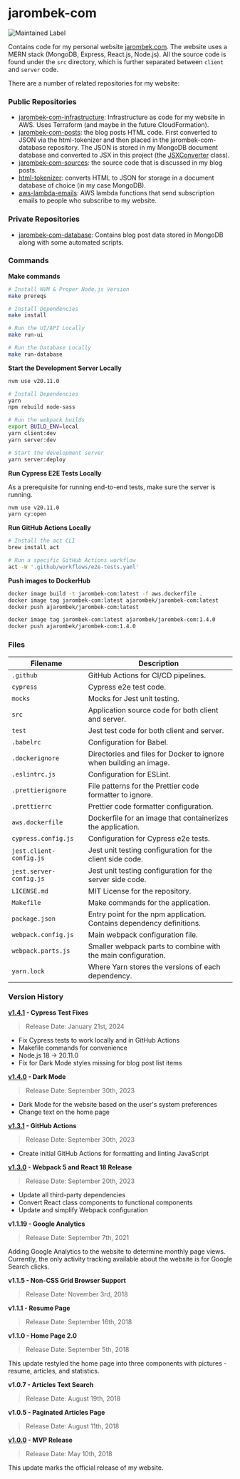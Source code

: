 # jarombek-com

![Maintained Label](https://img.shields.io/badge/Maintained-Yes-brightgreen?style=for-the-badge)

Contains code for my personal website [jarombek.com](https://jarombek.com).  The website uses a MERN 
stack (MongoDB, Express, React.js, Node.js).  All the source code is found under the `src` 
directory, which is further separated between `client` and `server` code.

There are a number of related repositories for my website:

### Public Repositories

- [jarombek-com-infrastructure](https://github.com/AJarombek/jarombek-com-infrastructure): Infrastructure
as code for my website in AWS.  Uses Terraform (and maybe in the future CloudFormation).
- [jarombek-com-posts](https://github.com/AJarombek/jarombek-com-posts): the blog posts HTML code.  First 
converted to JSON via the html-tokenizer and then placed in the jarombek-com-database repository.  The 
JSON is stored in my MongoDB document database and converted to JSX in this project (the
[JSXConverter](https://github.com/AJarombek/jarombek-com/blob/master/src/client/JSXConverter.js) class).
- [jarombek-com-sources](https://github.com/AJarombek/jarombek-com-sources): the source code that is 
discussed in my blog posts.
- [html-tokenizer](https://github.com/AJarombek/html-tokenizer): converts HTML to JSON for storage in 
a document database of choice (in my case MongoDB).
- [aws-lambda-emails](https://github.com/AJarombek/aws-lambda-emails): AWS lambda functions that
send subscription emails to people who subscribe to my website.

### Private Repositories

- [jarombek-com-database](https://github.com/AJarombek/jarombek-com-database): Contains blog post data 
stored in MongoDB along with some automated scripts.

### Commands

**Make commands**

```bash
# Install NVM & Proper Node.js Version
make prereqs

# Install Dependencies
make install

# Run the UI/API Locally
make run-ui

# Run the Database Locally
make run-database
```

**Start the Development Server Locally**

```bash
nvm use v20.11.0

# Install Dependencies
yarn
npm rebuild node-sass

# Run the webpack builds
export BUILD_ENV=local
yarn client:dev
yarn server:dev

# Start the development server
yarn server:deploy
```

**Run Cypress E2E Tests Locally**

As a prerequisite for running end-to-end tests, make sure the server is running.

```bash
nvm use v20.11.0
yarn cy:open
```

**Run GitHub Actions Locally**

```bash
# Install the act CLI
brew install act

# Run a specific GitHub Actions workflow
act -W '.github/workflows/e2e-tests.yaml'
```

**Push images to DockerHub**

```bash
docker image build -t jarombek-com:latest -f aws.dockerfile .
docker image tag jarombek-com:latest ajarombek/jarombek-com:latest
docker push ajarombek/jarombek-com:latest

docker image tag jarombek-com:latest ajarombek/jarombek-com:1.4.0
docker push ajarombek/jarombek-com:1.4.0
```

### Files

| Filename                | Description                                                            |
|-------------------------|------------------------------------------------------------------------|
| `.github`               | GitHub Actions for CI/CD pipelines.                                    |
| `cypress`               | Cypress e2e test code.                                                 |
| `mocks`                 | Mocks for Jest unit testing.                                           |
| `src`                   | Application source code for both client and server.                    |
| `test`                  | Jest test code for both client and server.                             |
| `.babelrc`              | Configuration for Babel.                                               |
| `.dockerignore`         | Directories and files for Docker to ignore when building an image.     |
| `.eslintrc.js`          | Configuration for ESLint.                                              |
| `.prettierignore`       | File patterns for the Prettier code formatter to ignore.               |
| `.prettierrc`           | Prettier code formatter configuration.                                 |
| `aws.dockerfile`        | Dockerfile for an image that containerizes the application.            |
| `cypress.config.js`     | Configuration for Cypress e2e tests.                                   |
| `jest.client-config.js` | Jest unit testing configuration for the client side code.              |
| `jest.server-config.js` | Jest unit testing configuration for the server side code.              |
| `LICENSE.md`            | MIT License for the repository.                                        |
| `Makefile`              | Make commands for the application.                                     |
| `package.json`          | Entry point for the npm application.  Contains dependency definitions. |
| `webpack.config.js`     | Main webpack configuration file.                                       |
| `webpack.parts.js`      | Smaller webpack parts to combine with the main configuration.          |
| `yarn.lock`             | Where Yarn stores the versions of each dependency.                     |

### Version History

**[v1.4.1](https://github.com/AJarombek/jarombek-com/tree/v1.4.1) - Cypress Test Fixes**

> Release Date: January 21st, 2024

* Fix Cypress tests to work locally and in GitHub Actions
* Makefile commands for convenience
* Node.js 18 -> 20.11.0
* Fix for Dark Mode styles missing for blog post list items

**[v1.4.0](https://github.com/AJarombek/jarombek-com/tree/v1.4.0) - Dark Mode**

> Release Date: September 30th, 2023

* Dark Mode for the website based on the user's system preferences
* Change text on the home page

**[v1.3.1](https://github.com/AJarombek/jarombek-com/tree/v1.3.1) - GitHub Actions**

> Release Date: September 30th, 2023

* Create initial GitHub Actions for formatting and linting JavaScript

**[v1.3.0](https://github.com/AJarombek/jarombek-com/tree/v1.3.0) - Webpack 5 and React 18 Release**

> Release Date: September 20th, 2023

* Update all third-party dependencies
* Convert React class components to functional components
* Update and simplify Webpack configuration

**v1.1.19 - Google Analytics**

> Release Date: September 7th, 2021

Adding Google Analytics to the website to determine monthly page views.  Currently, the only activity tracking 
available about the website is for Google Search clicks.

**v1.1.5 - Non-CSS Grid Browser Support**

> Release Date: November 3rd, 2018

**v1.1.1 - Resume Page**

> Release Date: September 16th, 2018

**v1.1.0 - Home Page 2.0**

> Release Date: September 5th, 2018

This update restyled the home page into three components with pictures - resume, articles, and statistics.

**v1.0.7 - Articles Text Search**

> Release Date: August 19th, 2018

**v1.0.5 - Paginated Articles Page**

> Release Date: August 11th, 2018

**[v1.0.0](https://github.com/AJarombek/jarombek-com/tree/v1.0.0) - MVP Release**

> Release Date: May 10th, 2018

This update marks the official release of my website.
